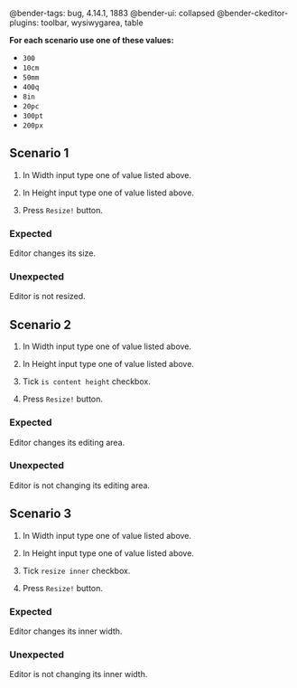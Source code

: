 @bender-tags: bug, 4.14.1, 1883
@bender-ui: collapsed
@bender-ckeditor-plugins: toolbar, wysiwygarea, table

**For each scenario use one of these values:**
- `300`
- `10cm`
- `50mm`
- `400q`
- `8in`
- `20pc`
- `300pt`
- `200px`

## Scenario 1

1. In Width input type one of value listed above.

1. In Height input type one of value listed above.

1. Press `Resize!` button.

### Expected

Editor changes its size.

### Unexpected

Editor is not resized.

## Scenario 2

1. In Width input type one of value listed above.

1. In Height input type one of value listed above.

1. Tick `is content height` checkbox.

1. Press `Resize!` button.

### Expected

Editor changes its editing area.

### Unexpected

Editor is not changing its editing area.

## Scenario 3

1. In Width input type one of value listed above.

1. In Height input type one of value listed above.

1. Tick `resize inner` checkbox.

1. Press `Resize!` button.

### Expected

Editor changes its inner width.

### Unexpected

Editor is not changing its inner width.
